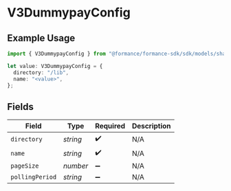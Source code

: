 # V3DummypayConfig

## Example Usage

```typescript
import { V3DummypayConfig } from "@formance/formance-sdk/sdk/models/shared";

let value: V3DummypayConfig = {
  directory: "/lib",
  name: "<value>",
};
```

## Fields

| Field              | Type               | Required           | Description        |
| ------------------ | ------------------ | ------------------ | ------------------ |
| `directory`        | *string*           | :heavy_check_mark: | N/A                |
| `name`             | *string*           | :heavy_check_mark: | N/A                |
| `pageSize`         | *number*           | :heavy_minus_sign: | N/A                |
| `pollingPeriod`    | *string*           | :heavy_minus_sign: | N/A                |